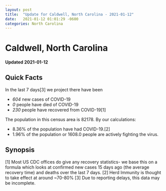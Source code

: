 ```yaml
---
layout: post
title:  "Update for Caldwell, North Carolina - 2021-01-12"
date:   2021-01-12 01:01:29 -0600
categories: North Carolina
---
```


# Caldwell, North Carolina
#### Updated 2021-01-12

## Quick Facts

In the last 7 days[3] we project there have been
- *604* new cases of COVID-19
- *0* people have died of COVID-19
- *230* people have recovered from COVID-19[1]

The population in this census area is 82178. By our calculations:
- 8.36% of the population have had COVID-19.[2]
- 1.96% of the population or 1608.0 people are actively fighting the virus.

## Synopsis




[1] Most US CDC offices do give any recovery statistics- we base this on a formula which looks at confirmed new cases
15 days ago (the average recovery time) and deaths over the last 7 days.
[2] Herd Immunity is thought to take effect at around ~70-80%
[3] Due to reporting delays, this data may be incomplete. 
    